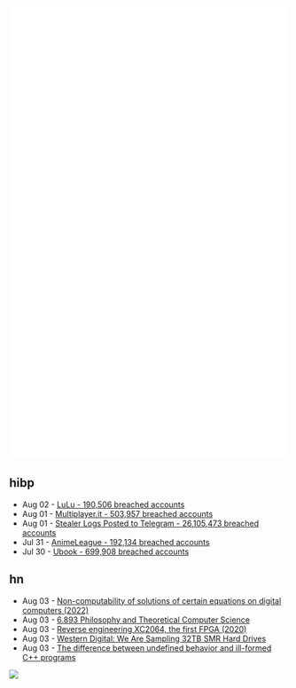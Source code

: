 ![Metrics](https://raw.githubusercontent.com/phixion/phixion/master/metrics.svg)

## hibp

<!--
for https://github.com/phixion/phixion/blob/main/.github/workflows/feeds.yml
-->
<!--START_SECTION:haveibeenpwnd-->
- Aug 02 - [LuLu - 190,506 breached accounts](https://haveibeenpwned.com/PwnedWebsites#LuLu)
- Aug 01 - [Multiplayer.it - 503,957 breached accounts](https://haveibeenpwned.com/PwnedWebsites#MultiplayerIt)
- Aug 01 - [Stealer Logs Posted to Telegram - 26,105,473 breached accounts](https://haveibeenpwned.com/PwnedWebsites#TelegramStealerLogs)
- Jul 31 - [AnimeLeague - 192,134 breached accounts](https://haveibeenpwned.com/PwnedWebsites#AnimeLeague)
- Jul 30 - [Ubook - 699,908 breached accounts](https://haveibeenpwned.com/PwnedWebsites#Ubook)
<!--END_SECTION:haveibeenpwnd-->

## hn

<!--
for https://github.com/phixion/phixion/blob/main/.github/workflows/feeds.yml
-->
<!--START_SECTION:hn-->
- Aug 03 - [Non-computability of solutions of certain equations on digital computers (2022)](https://arxiv.org/abs/2205.12626)
- Aug 03 - [6.893 Philosophy and Theoretical Computer Science](https://stellar.mit.edu/S/course/6/fa11/6.893/index.html)
- Aug 03 - [Reverse engineering XC2064, the first FPGA  (2020)](https://www.righto.com/2020/09/reverse-engineering-first-fpga-chip.html)
- Aug 03 - [Western Digital: We Are Sampling 32TB SMR Hard Drives](https://www.anandtech.com/show/21498/western-digital-we-are-sampling-32-tb-smr-hard-drives)
- Aug 03 - [The difference between undefined behavior and ill-formed C++ programs](https://devblogs.microsoft.com/oldnewthing/20240802-00/?p=110091)
<!--END_SECTION:hn-->

<!--
for https://yhype.me
-->
![](https://hit.yhype.me/github/profile?user_id=13013670)
